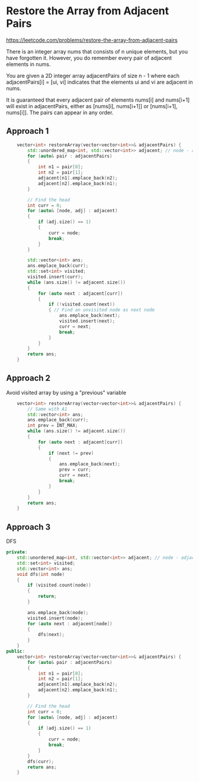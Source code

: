 # Restore the Array from Adjacent Pairs

https://leetcode.com/problems/restore-the-array-from-adjacent-pairs

There is an integer array nums that consists of n unique elements, but you have forgotten it. However, you do remember every pair of adjacent elements in nums.

You are given a 2D integer array adjacentPairs of size n - 1 where each adjacentPairs[i] = [ui, vi] indicates that the elements ui and vi are adjacent in nums.

It is guaranteed that every adjacent pair of elements nums[i] and nums[i+1] will exist in adjacentPairs, either as [nums[i], nums[i+1]] or [nums[i+1], nums[i]]. The pairs can appear in any order.


## Approach 1
``` C++
    vector<int> restoreArray(vector<vector<int>>& adjacentPairs) {
        std::unordered_map<int, std::vector<int>> adjacent; // node - adjacent nodes
        for (auto& pair : adjacentPairs)
        {
            int n1 = pair[0];
            int n2 = pair[1];
            adjacent[n1].emplace_back(n2);
            adjacent[n2].emplace_back(n1);
        } 

        // Find the head
        int curr = 0;
        for (auto& [node, adj] : adjacent)
        {
            if (adj.size() == 1)
            {
                curr = node;
                break;
            }
        }

        std::vector<int> ans;
        ans.emplace_back(curr);
        std::set<int> visited;
        visited.insert(curr);
        while (ans.size() != adjacent.size())
        {
            for (auto next : adjacent[curr])
            {
                if (!visited.count(next))
                { // Find an unvisited node as next node
                    ans.emplace_back(next);
                    visited.insert(next);
                    curr = next;
                    break;
                }
            }
        }
        return ans;
    }
```

## Approach 2
Avoid visited array by using a "previous" variable

``` C++
    vector<int> restoreArray(vector<vector<int>>& adjacentPairs) {
        // Same with A1
        std::vector<int> ans;
        ans.emplace_back(curr);
        int prev = INT_MAX;
        while (ans.size() != adjacent.size())
        {
            for (auto next : adjacent[curr])
            {
                if (next != prev)
                {
                    ans.emplace_back(next);
                    prev = curr;
                    curr = next;
                    break;
                }
            }
        }
        return ans;
    }
```

## Approach 3

DFS

``` C++
private: 
    std::unordered_map<int, std::vector<int>> adjacent; // node - adjacent nodes
    std::set<int> visited;
    std::vector<int> ans;
    void dfs(int node)
    {   
        if (visited.count(node))
        {
            return;
        }

        ans.emplace_back(node);
        visited.insert(node);
        for (auto next : adjacent[node])
        {
            dfs(next);
        }
    }
public:
    vector<int> restoreArray(vector<vector<int>>& adjacentPairs) {
        for (auto& pair : adjacentPairs)
        {
            int n1 = pair[0];
            int n2 = pair[1];
            adjacent[n1].emplace_back(n2);
            adjacent[n2].emplace_back(n1);
        } 

        // Find the head
        int curr = 0;
        for (auto& [node, adj] : adjacent)
        {
            if (adj.size() == 1)
            {
                curr = node;
                break;
            }
        }
        dfs(curr);
        return ans;
    }
```


